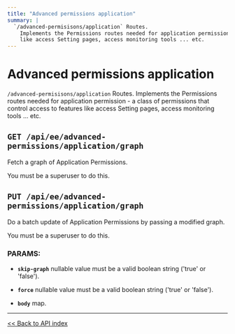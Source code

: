 ```yaml
---
title: "Advanced permissions application"
summary: |
  `/advanced-permisisons/application` Routes.
    Implements the Permissions routes needed for application permission - a class of permissions that control access to features
    like access Setting pages, access monitoring tools ... etc.
---
```


# Advanced permissions application

`/advanced-permisisons/application` Routes.
  Implements the Permissions routes needed for application permission - a class of permissions that control access to features
  like access Setting pages, access monitoring tools ... etc.

## `GET /api/ee/advanced-permissions/application/graph`

Fetch a graph of Application Permissions.

You must be a superuser to do this.

## `PUT /api/ee/advanced-permissions/application/graph`

Do a batch update of Application Permissions by passing a modified graph.

You must be a superuser to do this.

### PARAMS:

-  **`skip-graph`** nullable value must be a valid boolean string ('true' or 'false').

-  **`force`** nullable value must be a valid boolean string ('true' or 'false').

-  **`body`** map.

---

[<< Back to API index](../../api-documentation.md)